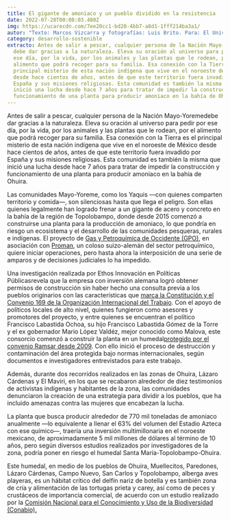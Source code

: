 ```yaml
---
title: El gigante de amoniaco y un pueblo dividido en la resistencia
date: 2022-07-28T00:08:03.480Z
img: https://ucarecdn.com/7ee20cc1-bd20-4bb7-a8d1-1fff214ba3a1/
autor: "Texto: Marcos Vizcarra y fotografías: Luis Brito. Para: El Universal"
category: desarrollo-sostenible
extracto: Antes de salir a pescar, cualquier persona de la Nación Mayo-Yoreme
  debe dar gracias a la naturaleza. Eleva su oración al universo para pedir por
  ese día, por la vida, por los animales y las plantas que le rodean, por el
  alimento que podrá recoger para su familia. Esa conexión con la Tierra es el
  principal misterio de esta nación indígena que vive en el noroeste de México
  desde hace cientos de años, antes de que este territorio fuera invadido por
  España y sus misiones religiosas. Esta comunidad es también la misma que
  inició una lucha desde hace 7 años para tratar de impedir la construcción y
  funcionamiento de una planta para producir amoniaco en la bahía de Ohuira.
---
```

Antes de salir a pescar, cualquier persona de la Nación Mayo-Yoremedebe dar gracias a la naturaleza. Eleva su oración al universo para pedir por ese día, por la vida, por los animales y las plantas que le rodean, por el alimento que podrá recoger para su familia. Esa conexión con la Tierra es el principal misterio de esta nación indígena que vive en el noroeste de México desde hace cientos de años, antes de que este territorio fuera invadido por España y sus misiones religiosas. Esta comunidad es también la misma que inició una lucha desde hace 7 años para tratar de impedir la construcción y funcionamiento de una planta para producir amoniaco en la bahía de Ohuira.

Las comunidades Mayo-Yoreme, como los Yaquis —con quienes comparten territorio y comida—, son silenciosas hasta que llega el peligro. Son ellas quienes legalmente han logrado frenar a un gigante de acero y concreto en la bahía de la región de Topolobampo, donde desde 2015 comenzó a construirse una planta para la producción de amoniaco, lo que pondría en riesgo un ecosistema y el desarrollo de las comunidades pesqueras, rurales e indígenas. El proyecto de [Gas y Petroquímica de Occidente (GPO)](https://www.gasypetroquimicadeoccidente.com/), en asociación con [Proman](https://www.proman.org/), un coloso suizo-alemán del sector petroquímico, quiere iniciar operaciones, pero hasta ahora la interposición de una serie de amparos y de decisiones judiciales lo ha impedido.

Una investigación realizada por Ethos Innovación en Políticas Públicasrevela que la empresa con inversión alemana logró obtener permisos de construcción sin haber hecho una consulta previa a los pueblos originarios con las características que [marca la Constitución y el Convenio 169 de la Organización Internacional del Trabajo](https://www.cndh.org.mx/sites/default/files/documentos/2019-05/03-Pueblos-Comunidades-indigenas.pdf). Con el apoyo de políticos locales de alto nivel, quienes fungieron como asesores y promotores del proyecto, y entre quienes se encuentran el político Francisco Labastida Ochoa, su hijo Francisco Labastida Gómez de la Torre y el ex gobernador Mario López Valdéz, mejor conocido como Malova, este consorcio comenzó a construir la planta en un humedal[protegido por el convenio Ramsar desde 2009](https://rsis.ramsar.org/RISapp/files/RISrep/MX2025RIS.pdf). Con ello inició el proceso de destrucción y contaminación del área protegida bajo normas internacionales, según documentos e investigadores entrevistados para este trabajo.

Además, durante dos recorridos realizados en las zonas de Ohuira, Lázaro Cárdenas y El Maviri, en los que se recabaron alrededor de diez testimonios de activistas indígenas y habitantes de la zona, las comunidades denunciaron la creación de una estrategia para dividir a los pueblos, que ha incluido amenazas contra las mujeres que encabezan la lucha.

La planta que busca producir alrededor de 770 mil toneladas de amoniaco anualmente —lo equivalente a llenar el 63% del volumen del Estadio Azteca con ese químico—, traería una inversión multimillonaria en el noroeste mexicano, de aproximadamente 5 mil millones de dólares al término de 10 años, pero según diversos estudios realizados por investigadores de la zona, podría poner en riesgo el humedal Santa María-Topolobampo-Ohuira.

Este humedal, en medio de los pueblos de Ohuira, Muellecitos, Paredones, Lázaro Cárdenas, Campo Nuevo, San Carlos y Topolobampo, alberga aves playeras, es un hábitat crítico del delfín nariz de botella y es también zona de cría y alimentación de las tortugas prieta y carey, así como de peces y crustáceos de importancia comercial, de acuerdo con un estudio realizado por la [Comisión Nacional para el Conocimiento y Uso de la Biodiversidad (Conabio).](http://www.conabio.gob.mx/conocimiento/manglares/doctos/caracterizacion/PN06_Santa_Maria_Topolobampo_Ohuira_caracterizacion.pdf)